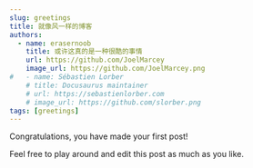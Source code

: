 ```yaml
---
slug: greetings
title: 就像风一样的博客
authors:
  - name: erasernoob
    title: 或许这真的是一种很酷的事情
    url: https://github.com/JoelMarcey
    image_url: https://github.com/JoelMarcey.png
#   - name: Sébastien Lorber
    # title: Docusaurus maintainer
    # url: https://sebastienlorber.com
    # image_url: https://github.com/slorber.png
tags: [greetings]
---
```


Congratulations, you have made your first post!

Feel free to play around and edit this post as much as you like.